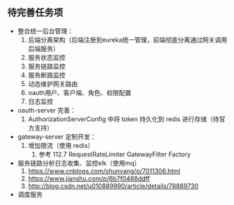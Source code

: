 ## 待完善任务项
 - 整合统一后台管理：
    1. 后端分离架构（后端注册到eureka统一管理，前端彻底分离通过网关调用后端服务）
    1. 服务状态监控
    2. 服务链路监控
    3. 服务断路监控
    4. 动态维护网关路由
    5. oauth用户、客户端、角色、权限配置
    6. 日志监控
 - oauth-server 完善：
    1. AuthorizationServerConfig 中将 token 持久化到 redis 进行存储（待官方支持）
 - gateway-server 定制开发：
    1. 增加限流（使用 redis）
        1. 参考 112.7 RequestRateLimiter GatewayFilter Factory
 - 服务链路分析日志收集、监控elk（使用mq）
    1. https://www.cnblogs.com/shunyang/p/7011306.html
    2. https://www.jianshu.com/p/6b7f0488ddff
    3. http://blog.csdn.net/u010889990/article/details/78889730
 - 调度服务